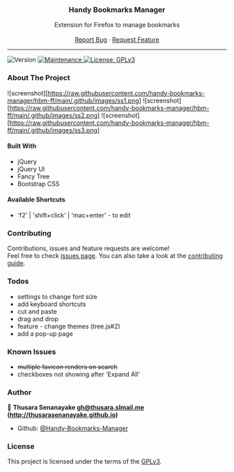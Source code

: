 <p align="center">

  <h3 align="center">Handy Bookmarks Manager</h3>

  <p align="center">
   Extension for Firefox to manage bookmarks
    <br />
    <br />
    <a href="https://github.com/Handy-Bookmarks-Manager/hbm-ff/issues">Report Bug</a>
    ·
    <a href="https://github.com/Handy-Bookmarks-Manager/hbm-ff/issues">Request Feature</a>
  </p>
</p>
<hr />
<p>
  <img alt="Version" src="https://img.shields.io/badge/version-1.0.0-blue.svg?cacheSeconds=2592000" />
  <a href="https://github.com/Handy-Bookmarks-Manager/hbm-ff/graphs/commit-activity" target="_blank">
    <img alt="Maintenance" src="https://img.shields.io/badge/Maintained%3F-yes-green.svg" />
  </a>
  <a href="https://github.com/Handy-Bookmarks-Manager/hbm-ff/blob/master/LICENSE" target="_blank">
    <img alt="License: GPLv3" src="https://img.shields.io/github/license/Handy-Bookmarks-Manager/handy-bookmarks-manager" />
  </a>
</p>

### About The Project

![screenshot][https://raw.githubusercontent.com/handy-bookmarks-manager/hbm-ff/main/.github/images/ss1.png]
![screenshot][https://raw.githubusercontent.com/handy-bookmarks-manager/hbm-ff/main/.github/images/ss2.png]
![screenshot][https://raw.githubusercontent.com/handy-bookmarks-manager/hbm-ff/main/.github/images/ss3.png]

#### Built With

-   jQuery
-   jQuery UI
-   Fancy Tree
-   Bootstrap CSS

#### Available Shortcuts

-   'f2' | 'shift+click' | 'mac+enter' - to edit

### Contributing

Contributions, issues and feature requests are welcome!<br />Feel free to check [issues page](https://github.com/Handy-Bookmarks-Manager/hbm-ff/issues). You can also take a look at the [contributing guide](https://github.com/Handy-Bookmarks-Manager/hbm-ff/blob/master/CONTRIBUTING.md).

### Todos

-   settings to change font size
-   add keyboard shortcuts
-   cut and paste
-   drag and drop
-   feature - change themes (tree.js#2)
-   add a pop-up page

### Known Issues

-   ~~multiple favicon renders on search~~
-   checkboxes not showing after 'Expand All'

### Author

👤 **Thusara Senanayake <gh@thusara.slmail.me> (http://thusarasenanayake.github.io)**

-   Github: [@Handy-Bookmarks-Manager](https://github.com/Handy-Bookmarks-Manager)

### License

This project is licensed under the terms of the [GPLv3](https://github.com/Handy-Bookmarks-Manager/hbm-ff/blob/master/LICENSE).
